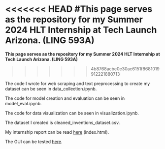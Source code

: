 <<<<<<< HEAD
#This page serves as the repository for my Summer 2024 HLT Internship at Tech Launch Arizona. (LING 593A)
=======
**This page serves as the repository for my Summer 2024 HLT Internship at Tech Launch Arizona. (LING 593A)**
>>>>>>> 4b8768acbe0e30ac6151f8681019912221880713

The code I wrote for web scraping and text preprocessing to create my dataset can be seen in data_collection.ipynb.

The code for model creation and evaluation can be seen in model_eval.ipynb.

The code for data visualization can be seen in visualization.ipynb.

The dataset I created is cleaned_inventions_dataset.csv.

My internship report can be read [here](https://ashwinr136.github.io/HLT-Internship/index.html) (index.html).

The GUI can be tested [here](https://ashwinr136-hlt-internship.streamlit.app/).

